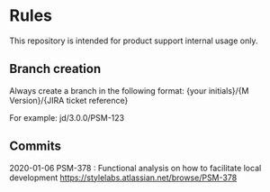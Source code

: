# Rules

This repository is intended for product support internal usage only.

## Branch creation

Always create a branch in the following format:
{your initials}/{M Version}/{JIRA ticket reference}

For example:
jd/3.0.0/PSM-123

## Commits

2020-01-06 PSM-378 : Functional analysis on how to facilitate local development https://stylelabs.atlassian.net/browse/PSM-378